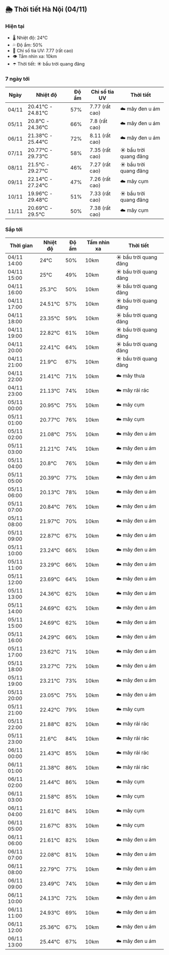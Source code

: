 ## 🌦️ Thời tiết Hà Nội (04/11)

### Hiện tại

- 🌡️ Nhiệt độ: 24℃
- 💦 Độ ẩm: 50%
- 🌟 Chỉ số tia UV: 7.77 (rất cao)
- 👁️ Tầm nhìn xa: 10km
- ☂️ Thời tiết: ☀️ bầu trời quang đãng

### 7 ngày tới

| Ngày | Nhiệt độ | Độ ẩm | Chỉ số tia UV | Thời tiết |
| --- | --- | --- | --- | --- |
| 04/11 | 20.41℃ - 24.81℃ | 57% | 7.77 (rất cao) | ☁️ mây đen u ám |
| 05/11 | 20.8℃ - 24.36℃ | 66% | 7.8 (rất cao) | ☁️ mây đen u ám |
| 06/11 | 21.38℃ - 25.44℃ | 72% | 8.11 (rất cao) | ☁️ mây đen u ám |
| 07/11 | 20.77℃ - 29.73℃ | 58% | 7.35 (rất cao) | ☀️ bầu trời quang đãng |
| 08/11 | 21.5℃ - 29.27℃ | 46% | 7.27 (rất cao) | ☀️ bầu trời quang đãng |
| 09/11 | 22.14℃ - 27.24℃ | 47% | 7.26 (rất cao) | ☁️ mây cụm |
| 10/11 | 19.96℃ - 29.48℃ | 51% | 7.33 (rất cao) | ☀️ bầu trời quang đãng |
| 11/11 | 20.69℃ - 29.5℃ | 50% | 7.38 (rất cao) | ☁️ mây cụm |

### Sắp tới

| Thời gian | Nhiệt độ | Độ ẩm | Tầm nhìn xa | Thời tiết |
| --- | --- | --- | --- | --- |
| 04/11 14:00 | 24℃ | 50% | 10km | ☀️ bầu trời quang đãng |
| 04/11 15:00 | 25℃ | 49% | 10km | ☀️ bầu trời quang đãng |
| 04/11 16:00 | 25.3℃ | 50% | 10km | ☀️ bầu trời quang đãng |
| 04/11 17:00 | 24.51℃ | 57% | 10km | ☀️ bầu trời quang đãng |
| 04/11 18:00 | 23.35℃ | 59% | 10km | ☀️ bầu trời quang đãng |
| 04/11 19:00 | 22.82℃ | 61% | 10km | ☀️ bầu trời quang đãng |
| 04/11 20:00 | 22.41℃ | 64% | 10km | ☀️ bầu trời quang đãng |
| 04/11 21:00 | 21.9℃ | 67% | 10km | ☀️ bầu trời quang đãng |
| 04/11 22:00 | 21.41℃ | 71% | 10km | ☁️ mây thưa |
| 04/11 23:00 | 21.13℃ | 74% | 10km | ☁️ mây rải rác |
| 05/11 00:00 | 20.95℃ | 75% | 10km | ☁️ mây cụm |
| 05/11 01:00 | 20.77℃ | 76% | 10km | ☁️ mây cụm |
| 05/11 02:00 | 21.08℃ | 75% | 10km | ☁️ mây đen u ám |
| 05/11 03:00 | 21.21℃ | 74% | 10km | ☁️ mây đen u ám |
| 05/11 04:00 | 20.8℃ | 76% | 10km | ☁️ mây đen u ám |
| 05/11 05:00 | 20.39℃ | 77% | 10km | ☁️ mây đen u ám |
| 05/11 06:00 | 20.13℃ | 78% | 10km | ☁️ mây đen u ám |
| 05/11 07:00 | 20.84℃ | 76% | 10km | ☁️ mây đen u ám |
| 05/11 08:00 | 21.97℃ | 70% | 10km | ☁️ mây đen u ám |
| 05/11 09:00 | 22.87℃ | 67% | 10km | ☁️ mây đen u ám |
| 05/11 10:00 | 23.24℃ | 66% | 10km | ☁️ mây đen u ám |
| 05/11 11:00 | 23.29℃ | 66% | 10km | ☁️ mây đen u ám |
| 05/11 12:00 | 23.69℃ | 64% | 10km | ☁️ mây đen u ám |
| 05/11 13:00 | 24.36℃ | 62% | 10km | ☁️ mây đen u ám |
| 05/11 14:00 | 24.69℃ | 62% | 10km | ☁️ mây đen u ám |
| 05/11 15:00 | 24.69℃ | 62% | 10km | ☁️ mây đen u ám |
| 05/11 16:00 | 24.29℃ | 66% | 10km | ☁️ mây đen u ám |
| 05/11 17:00 | 23.62℃ | 71% | 10km | ☁️ mây đen u ám |
| 05/11 18:00 | 23.27℃ | 72% | 10km | ☁️ mây đen u ám |
| 05/11 19:00 | 23.21℃ | 73% | 10km | ☁️ mây đen u ám |
| 05/11 20:00 | 23.05℃ | 75% | 10km | ☁️ mây đen u ám |
| 05/11 21:00 | 22.42℃ | 79% | 10km | ☁️ mây cụm |
| 05/11 22:00 | 21.88℃ | 82% | 10km | ☁️ mây rải rác |
| 05/11 23:00 | 21.6℃ | 84% | 10km | ☁️ mây rải rác |
| 06/11 00:00 | 21.43℃ | 85% | 10km | ☁️ mây rải rác |
| 06/11 01:00 | 21.38℃ | 86% | 10km | ☁️ mây rải rác |
| 06/11 02:00 | 21.44℃ | 86% | 10km | ☁️ mây cụm |
| 06/11 03:00 | 21.58℃ | 85% | 10km | ☁️ mây cụm |
| 06/11 04:00 | 21.61℃ | 84% | 10km | ☁️ mây cụm |
| 06/11 05:00 | 21.67℃ | 83% | 10km | ☁️ mây cụm |
| 06/11 06:00 | 21.61℃ | 82% | 10km | ☁️ mây đen u ám |
| 06/11 07:00 | 22.08℃ | 81% | 10km | ☁️ mây đen u ám |
| 06/11 08:00 | 22.79℃ | 77% | 10km | ☁️ mây đen u ám |
| 06/11 09:00 | 23.49℃ | 74% | 10km | ☁️ mây đen u ám |
| 06/11 10:00 | 24.13℃ | 72% | 10km | ☁️ mây đen u ám |
| 06/11 11:00 | 24.93℃ | 69% | 10km | ☁️ mây đen u ám |
| 06/11 12:00 | 25.36℃ | 67% | 10km | ☁️ mây đen u ám |
| 06/11 13:00 | 25.44℃ | 67% | 10km | ☁️ mây đen u ám |
